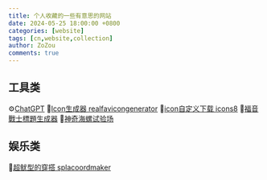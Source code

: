 ```yaml
---
title: 个人收藏的一些有意思的网站
date: 2024-05-25 18:00:00 +0800
categories: [website]
tags: [cn,website,collection]
author: ZoZou
comments: true
---
```



## 工具类

⚙[ChatGPT](https://chatgpt.com/)
📏[Icon生成器 realfavicongenerator](https://realfavicongenerator.net/)
🔧[icon自定义下载 icons8](https://icons8.com/)
🎴[福音戰士標題生成器](https://lab.magiconch.com/eva-title/)
🐚[神奇海螺试验场](https://lab.magiconch.com/)


## 娱乐类

🦑[超鱿型的穿搭 splacoordmaker](https://splacoordmaker.app/)